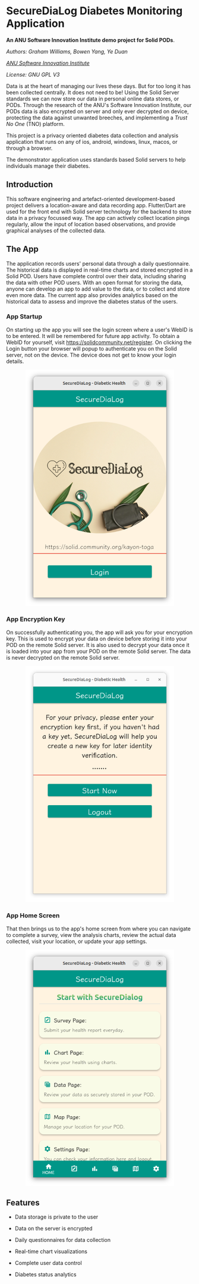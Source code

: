 # SecureDiaLog Diabetes Monitoring Application

**An ANU Software Innovation Institute demo project for Solid PODs**.

*Authors: Graham Williams, Bowen Yang, Ye Duan*

*[ANU Software Innovation Institute](https://sii.anu.edu.au)*

*License: GNU GPL V3*

Data is at the heart of managing our lives these days. But for too
long it has been collected centrally. It does not need to be! Using
the Solid Server standards we can now store our data in personal
online data stores, or PODs. Through the research of the ANU's
Software Innovation Institute, our PODs data is also encrypted on
server and only ever decrypted on device, protecting the data against
unwanted breeches, and implementing a *Trust No One* (TNO) platform.

This project is a privacy oriented diabetes data collection and
analysis application that runs on any of ios, android, windows, linux,
macos, or through a browser. 

The demonstrator application uses standards based Solid servers to
help individuals manage their diabetes.

## Introduction

This software engineering and artefact-oriented development-based
project delivers a location-aware and data recording app. Flutter/Dart
are used for the front end with Solid server technology for the
backend to store data in a privacy focussed way. The app can actively
collect location pings regularly, allow the input of location based
observations, and provide graphical analyses of the collected data.

## The App

The application records users' personal data through a daily
questionnaire.  The historical data is displayed in real-time charts
and stored encrypted in a Solid POD. Users have complete control over
their data, including sharing the data with other POD users. With an
open format for storing the data, anyone can develop an app to add
value to the data, or to collect and store even more data.  The
current app also provides analytics based on the historical data to
assess and improve the diabetes status of the users.

### App Startup

On starting up the app you will see the login screen where a user's
WebID is to be entered. It will be remembered for future app
activity. To obtain a WebID for yourself, visit
https://solidcommunity.net/register. On clicking the Login button your
browser will popup to authenticate you on the Solid server, not on the
device. The device does not get to know your login details.

<div align="center">
	<img
	src="https://github.com/kimishidairessha/secureDiaLog/blob/main/images/login.png"
	alt="Login Screen" width="400">
</div>

### App Encryption Key

On successfully authenticating you, the app will ask you for your
encryption key. This is used to encrypt your data on device before
storing it into your POD on the remote Solid server. It is also used
to decrypt your data once it is loaded into your app from your POD on
the remote Solid server. The data is never decrypted on the remote
Solid server.

<div align="center">
	<img
	src="https://github.com/kimishidairessha/secureDiaLog/blob/main/images/encrypt.png"
	alt="Encrypt Screen" width="400">
</div>

### App Home Screen

That then brings us to the app's home screen from where you can
navigate to complete a survey, view the analysis charts, review the
actual data collected, visit your location, or update your app
settings.

<div align="center">
	<img
	src="https://github.com/kimishidairessha/secureDiaLog/blob/main/images/home.png"
	alt="Home Screen" width="400">
</div>

## Features

* Data storage is private to the user
* Data on the server is encrypted

* Daily questionnaires for data collection
* Real-time chart visualizations
* Complete user data control
* Diabetes status analytics
